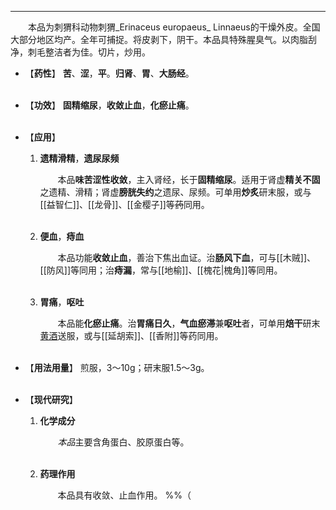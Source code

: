 ---
&emsp;&emsp;本品为刺猬科动物刺猬_Erinaceus europaeus_ Linnaeus的干燥外皮。全国大部分地区均产。全年可捕捉。将皮剥下，阴干。本品具特殊腥臭气。以肉脂刮净，刺毛整洁者为佳。切片，炒用。

- 【**药性**】
	**苦**、**涩**，**平**。**归肾**、**胃**、**大肠经**。<br></br>

- 【**功效**】
	**固精缩尿**，**收敛止血**，**化瘀止痛**。<br></br>

- 【**应用**】
	1. **遗精滑精**，**遗尿尿频**
		
		&emsp;&emsp;本品**味苦涩性收敛**，主入肾经，长于**固精缩尿**。适用于肾虚**精关不固**之遗精、滑精；肾虚**膀胱失约**之遗尿、尿频。可单用**炒炙**研末服，或与[[益智仁]]、[[龙骨]]、[[金樱子]]等~~药~~同用。<br></br>
	
	2. **便血**，**痔血**
		
		&emsp;&emsp;本品功能**收敛止血**，善治下焦出血证。治**肠风下血**，可与[[木贼]]、[[防风]]等同用；治**痔漏**，常与[[地榆]]、[[槐花|槐角]]等同用。<br></br>
	
	3. **胃痛**，**呕吐**
		
		&emsp;&emsp;本品能**化瘀止痛**。治**胃痛日久**，**气血瘀滞**兼**呕吐**者，可单用**焙干**研末<ins>黄酒</ins>送服，或与[[延胡索]]、[[香附]]等药同用。<br></br>

- 【**用法用量**】
	煎服，3～10g；研末服1.5～3g。<br></br>

- 【**现代研究**】
	1. **化学成分**
		
		&emsp;&emsp;<dfn>本品</dfn>主要含角蛋白、胶原蛋白等。<br></br>
	
	2. **药理作用**
		
		&emsp;&emsp;本品具有收敛、止血作用。
		%%（